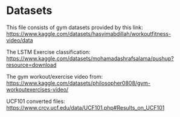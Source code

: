 # Datasets

This file consists of gym datasets provided by this link: https://www.kaggle.com/datasets/hasyimabdillah/workoutfitness-video/data

The LSTM Exercise classification: https://www.kaggle.com/datasets/mohamadashrafsalama/pushup?resource=download

The gym workout/exercise video from: https://www.kaggle.com/datasets/philosopher0808/gym-workoutexercises-video/

UCF101 converted files: https://www.crcv.ucf.edu/data/UCF101.php#Results_on_UCF101
